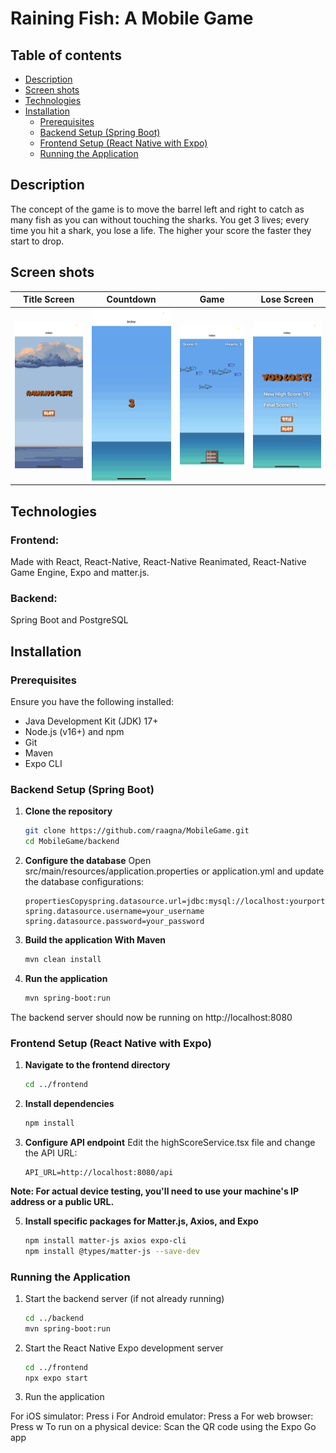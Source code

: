 # Raining Fish: A Mobile Game
## Table of contents
- [Description](#description)
- [Screen shots](#screen-shots)
- [Technologies](#technologies)
- [Installation](#installation)
  - [Prerequisites](#prerequisites)
  - [Backend Setup (Spring Boot)](#backend-setup-spring-boot)
  - [Frontend Setup (React Native with Expo)](#frontend-setup-react-native-with-expo)
  - [Running the Application](running-the-application)

## Description
The concept of the game is to move the barrel left and right to catch as many fish as you can without touching the sharks. You get 3 lives; every time you hit a shark, you lose a life. The higher your score the faster they start to drop.


## Screen shots 

|Title Screen                                                      |   Countdown                                                          |    Game                                                           |   Lose Screen |  
|:----------------------------------------------------------------:|:--------------------------------------------------------------------:|:-----------------------------------------------------------------:|:-------------:| 
|<img src="\assets\TitleIMG.png" alt="Title screen" width="200"/>  | <img src="\assets\CountdownIMG.png" alt="Title screen" width="200"/> | <img src="\assets\GameIMG.png" alt="Title screen" width="200"/>  | <img src="\assets\LostScreenIMG.png" alt="Title screen" width="200"/>|                                                                            


## Technologies 
### Frontend:
Made with React, React-Native, React-Native Reanimated, React-Native Game Engine, Expo and matter.js.
### Backend:
Spring Boot and PostgreSQL


## Installation

### Prerequisites
Ensure you have the following installed:

- Java Development Kit (JDK) 17+
- Node.js (v16+) and npm
- Git
- Maven
- Expo CLI
  
### Backend Setup (Spring Boot)

1. **Clone the repository**

    ```bash
   git clone https://github.com/raagna/MobileGame.git
   cd MobileGame/backend

2. **Configure the database**
Open src/main/resources/application.properties or application.yml and update the database configurations:

    ```properties
    propertiesCopyspring.datasource.url=jdbc:mysql://localhost:yourport/yourdbname
    spring.datasource.username=your_username
    spring.datasource.password=your_password

3. **Build the application With Maven**
  
    ```bash
    mvn clean install


4. **Run the application**
    ```bash
    mvn spring-boot:run
The backend server should now be running on http://localhost:8080

### Frontend Setup (React Native with Expo)
1. **Navigate to the frontend directory**
    ````bash
    cd ../frontend

2. **Install dependencies**
    ```bash
    npm install

4. **Configure API endpoint**
Edit the highScoreService.tsx file and change the API URL:
    ```tsx
    API_URL=http://localhost:8080/api
**Note: For actual device testing, you'll need to use your machine's IP address or a public URL.**

5. **Install specific packages for Matter.js, Axios, and Expo**
    ```bash
    npm install matter-js axios expo-cli
    npm install @types/matter-js --save-dev

### Running the Application

1. Start the backend server (if not already running)
    ```bash 
    cd ../backend
    mvn spring-boot:run

2. Start the React Native Expo development server
    ```bash
    cd ../frontend
    npx expo start

3. Run the application

For iOS simulator: Press i
For Android emulator: Press a
For web browser: Press w
To run on a physical device: Scan the QR code using the Expo Go app












